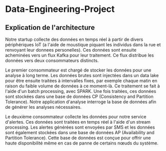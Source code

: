 # Data-Engineering-Project
## Explication de l'architecture
Notre startup collecte des données en temps réel à partir de divers périphériques IoT (a l'aide de moustique piquant les individus dans la rue et renvoyant leur donnees personelles). Ces données sont ensuite acheminées vers un flux Kafka pour leur traitement. Ce flux distribue les données vers deux consommateurs distincts.

Le premier consommateur est chargé de stocker les données pour une analyse à long terme. Les données brutes sont injectées dans un data lake pour être ensuite traitées à intervalles fixes, par exemple chaque matin en raison du faible volume de données à ce moment-là. Ce traitement se fait à l'aide d'un batch processing, avec SPARK. Une fois traitées, ces données sont stockées dans une base de données CP (Consistency and Partition Tolerance). Notre application d'analyse interroge la base de données afin de générer les analyses nécessaires.

Le deuxième consommateur collecte les données pour notre service d'alertes. Ces données sont traitées en temps réel à l'aide d'un stream processing. Les alertes générées sont envoyées par SMS et les données sont également stockées dans une base de données AP (Availability and Partition Tolerance). Cette base de données est conçue pour offrir une haute disponibilité même en cas de panne de certains nœuds du système.

